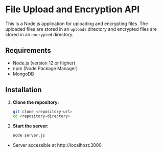 # File Upload and Encryption API

This is a Node.js application for uploading and encrypting files. The uploaded files are stored in an `uploads` directory and encrypted files are stored in an `encrypted` directory.

## Requirements

- Node.js (version 12 or higher)
- npm (Node Package Manager)
- MongoDB

## Installation

1. **Clone the repository:**
   ```sh
   git clone <repository-url>
   cd <repository-directory>

2. **Start the server:**
   ```sh
   node server.js
- Server accessible at http://localhost:3000